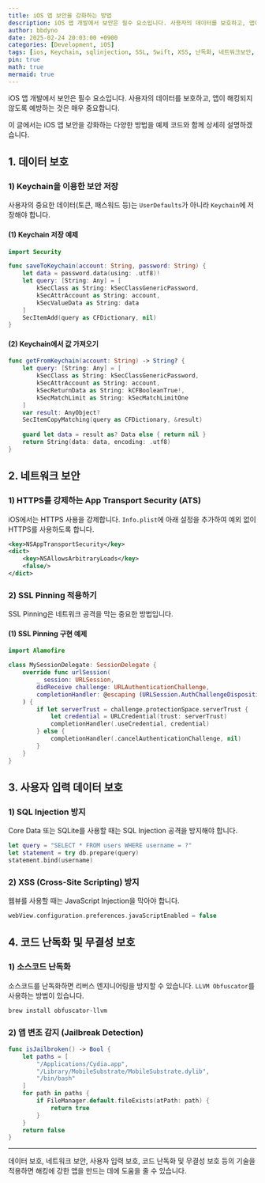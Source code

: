 ```yaml
---
title: iOS 앱 보안을 강화하는 방법
description: iOS 앱 개발에서 보안은 필수 요소입니다. 사용자의 데이터를 보호하고, 앱이 해킹되지 않도록 예방하는 것은 매우 중요합니다.
author: bbdyno
date: 2025-02-24 20:03:00 +0900
categories: [Development, iOS]
tags: [ios, Keychain, sqlinjection, SSL, Swift, XSS, 난독화, 네트워크보안, 보안, 앱개발]
pin: true
math: true
mermaid: true
---
```

iOS 앱 개발에서 보안은 필수 요소입니다. 사용자의 데이터를 보호하고, 앱이 해킹되지 않도록 예방하는 것은 매우 중요합니다.

이 글에서는 iOS 앱 보안을 강화하는 다양한 방법을 예제 코드와 함께 상세히 설명하겠습니다.

## 1. 데이터 보호

### 1) Keychain을 이용한 보안 저장
사용자의 중요한 데이터(토큰, 패스워드 등)는 `UserDefaults`가 아니라 `Keychain`에 저장해야 합니다.

#### (1) Keychain 저장 예제

```swift
import Security

func saveToKeychain(account: String, password: String) {
    let data = password.data(using: .utf8)!
    let query: [String: Any] = [
        kSecClass as String: kSecClassGenericPassword,
        kSecAttrAccount as String: account,
        kSecValueData as String: data
    ]
    SecItemAdd(query as CFDictionary, nil)
}
```

#### (2) Keychain에서 값 가져오기

```swift
func getFromKeychain(account: String) -> String? {
    let query: [String: Any] = [
        kSecClass as String: kSecClassGenericPassword,
        kSecAttrAccount as String: account,
        kSecReturnData as String: kCFBooleanTrue!,
        kSecMatchLimit as String: kSecMatchLimitOne
    ]
    var result: AnyObject?
    SecItemCopyMatching(query as CFDictionary, &result)
    
    guard let data = result as? Data else { return nil }
    return String(data: data, encoding: .utf8)
}
```

## 2. 네트워크 보안

### 1) HTTPS를 강제하는 App Transport Security (ATS)
iOS에서는 HTTPS 사용을 강제합니다. `Info.plist`에 아래 설정을 추가하여 예외 없이 HTTPS를 사용하도록 합니다.

```xml
<key>NSAppTransportSecurity</key>
<dict>
    <key>NSAllowsArbitraryLoads</key>
    <false/>
</dict>
```

### 2) SSL Pinning 적용하기
SSL Pinning은 네트워크 공격을 막는 중요한 방법입니다.

#### (1) SSL Pinning 구현 예제

```swift
import Alamofire

class MySessionDelegate: SessionDelegate {
    override func urlSession(
        _ session: URLSession,
        didReceive challenge: URLAuthenticationChallenge,
        completionHandler: @escaping (URLSession.AuthChallengeDisposition, URLCredential?) -> Void
    ) {
        if let serverTrust = challenge.protectionSpace.serverTrust {
            let credential = URLCredential(trust: serverTrust)
            completionHandler(.useCredential, credential)
        } else {
            completionHandler(.cancelAuthenticationChallenge, nil)
        }
    }
}
```

## 3. 사용자 입력 데이터 보호

### 1) SQL Injection 방지
Core Data 또는 SQLite를 사용할 때는 SQL Injection 공격을 방지해야 합니다.

```swift
let query = "SELECT * FROM users WHERE username = ?"
let statement = try db.prepare(query)
statement.bind(username)
```

### 2) XSS (Cross-Site Scripting) 방지
웹뷰를 사용할 때는 JavaScript Injection을 막아야 합니다.

```swift
webView.configuration.preferences.javaScriptEnabled = false
```

## 4. 코드 난독화 및 무결성 보호

### 1) 소스코드 난독화
소스코드를 난독화하면 리버스 엔지니어링을 방지할 수 있습니다. `LLVM Obfuscator`를 사용하는 방법이 있습니다.

```bash
brew install obfuscator-llvm
```

### 2) 앱 변조 감지 (Jailbreak Detection)

```swift
func isJailbroken() -> Bool {
    let paths = [
        "/Applications/Cydia.app",
        "/Library/MobileSubstrate/MobileSubstrate.dylib",
        "/bin/bash"
    ]
    for path in paths {
        if FileManager.default.fileExists(atPath: path) {
            return true
        }
    }
    return false
}
```

---

데이터 보호, 네트워크 보안, 사용자 입력 보호, 코드 난독화 및 무결성 보호 등의 기술을 적용하면 해킹에 강한 앱을 만드는 데에 도움을 줄 수 있습니다.
